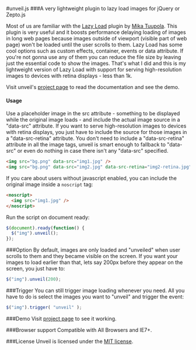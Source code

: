 #unveil.js
###A very lightweight plugin to lazy load images for jQuery or Zepto.js



Most of us are familiar with the [Lazy Load](http://www.appelsiini.net/projects/lazyload) plugin by [Mika Tuupola](http://www.appelsiini.net/).
This plugin is very useful and it boosts performance delaying loading of images in long web pages because images outside of viewport (visible part of web page) won't be loaded until the user scrolls to them.
Lazy Load has some cool options such as custom effects, container, events or data attribute. If you're not gonna use any of them you can reduce the file size by leaving just the essential code to show the images.
That's what I did and this is my lightweight version of Lazy Load with support for serving high-resolution images to devices with retina displays - less than 1k.

Visit unveil's [project page](http://luis-almeida.github.com/unveil/) to read the documentation and see the demo.



#### Usage
Use a placeholder image in the src attribute - something to be displayed while the original image loads - and include the actual image source in a "data-src" attribute.
If you want to serve high-resolution images to devices with retina displays, you just have to include the source for those images in a "data-src-retina" attribute.
You don't need to include a "data-src-retina" attribute in all the image tags, unveil is smart enough to fallback to "data-src" or even do nothing in case there isn't any "data-src" specified.
```html
<img src="bg.png" data-src="img1.jpg" />
<img src="bg.png" data-src="img2.jpg" data-src-retina="img2-retina.jpg" />
```
If you care about users without javascript enabled, you can include the original image inside a ```noscript``` tag:
```html
<noscript>
  <img src="img1.jpg" />
</noscript>
```
Run the script on document ready:
```javascript
$(document).ready(function() {
  $("img").unveil();
});
```



###Option
By default, images are only loaded and "unveiled" when user scrolls to them and they became visible on the screen.
If you want your images to load earlier than that, lets say 200px before they appear on the screen, you just have to:
```javascript
$("img").unveil(200);
```



###Trigger
You can still trigger image loading whenever you need.
All you have to do is select the images you want to "unveil" and trigger the event:
```javascript
$("img").trigger( "unveil" );
```



###Demo
Visit [project page](http://luis-almeida.github.com/unveil/) to see it working.



###Browser support
Compatible with All Browsers and IE7+.


###License
Unveil is licensed under the [MIT license](http://opensource.org/licenses/MIT).
